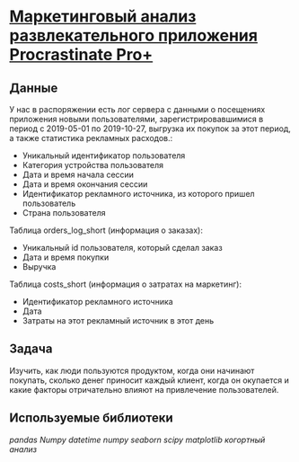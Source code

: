 # [Маркетинговый анализ развлекательного приложения Procrastinate Pro+][1]

## Данные

У нас в распоряжении есть лог сервера с данными о посещениях приложения новыми пользователями, зарегистрировавшимися в период с 2019-05-01 по 2019-10-27, выгрузка их покупок за этот период, а также статистика рекламных расходов.:


- Уникальный идентификатор пользователя
- Категория устройства пользователя
- Дата и время начала сессии
- Дата и время окончания сессии
- Идентификатор рекламного источника, из которого пришел пользователь
- Страна пользователя
 
 Таблица orders_log_short (информация о заказах):

- Уникальный id пользователя, который сделал заказ
- Дата и время покупки
- Выручка

Таблица costs_short (информация о затратах на маркетинг):

- Идентификатор рекламного источника
- Дата
- Затраты на этот рекламный источник в этот день
 
## Задача

Изучить, как люди пользуются продуктом, когда они начинают покупать, сколько денег приносит каждый клиент, когда он окупается и какие факторы отричательно влияют на привлечение пользователей.


## Используемые библиотеки
*pandas* *Numpy* *datetime numpy seaborn scipy matplotlib когортный анализ* 

[1]:Procrastinate.ipynb
